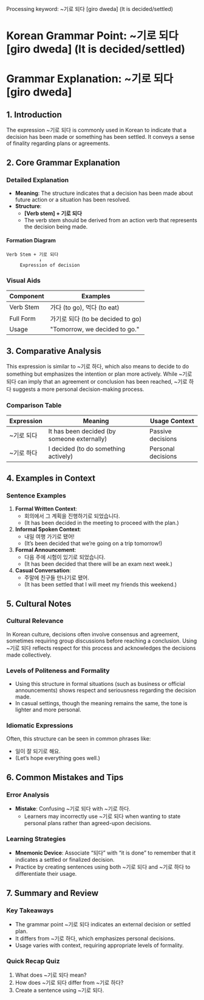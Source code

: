 Processing keyword: ~기로 되다 [giro dweda] (It is decided/settled)
# Korean Grammar Point: ~기로 되다 [giro dweda] (It is decided/settled)
# Grammar Explanation: ~기로 되다 [giro dweda]
## 1. Introduction
The expression ~기로 되다 is commonly used in Korean to indicate that a decision has been made or something has been settled. It conveys a sense of finality regarding plans or agreements.
## 2. Core Grammar Explanation
### Detailed Explanation
- **Meaning**: The structure indicates that a decision has been made about future action or a situation has been resolved.
- **Structure**: 
  - **[Verb stem] + 기로 되다**
  - The verb stem should be derived from an action verb that represents the decision being made.
#### Formation Diagram
```
Verb Stem + 기로 되다 
            ↓
     Expression of decision
```
### Visual Aids
| Component    | Examples                       |
|--------------|--------------------------------|
| Verb Stem    | 가다 (to go), 먹다 (to eat)    |
| Full Form    | 가기로 되다 (to be decided to go) |
| Usage        | "Tomorrow, we decided to go."  |
## 3. Comparative Analysis
This expression is similar to ~기로 하다, which also means to decide to do something but emphasizes the intention or plan more actively. While ~기로 되다 can imply that an agreement or conclusion has been reached, ~기로 하다 suggests a more personal decision-making process.
### Comparison Table
| Expression      | Meaning                                             | Usage Context       |
|------------------|----------------------------------------------------|---------------------|
| ~기로 되다       | It has been decided (by someone externally)        | Passive decisions    |
| ~기로 하다       | I decided (to do something actively)               | Personal decisions   |
## 4. Examples in Context
### Sentence Examples
1. **Formal Written Context**:
   - 회의에서 그 계획을 진행하기로 되었습니다.
   - (It has been decided in the meeting to proceed with the plan.)
2. **Informal Spoken Context**:
   - 내일 여행 가기로 됐어!
   - (It’s been decided that we’re going on a trip tomorrow!)
3. **Formal Announcement**:
   - 다음 주에 시험이 있기로 되었습니다.
   - (It has been decided that there will be an exam next week.)
4. **Casual Conversation**:
   - 주말에 친구들 만나기로 됐어.
   - (It has been settled that I will meet my friends this weekend.)
## 5. Cultural Notes
### Cultural Relevance
In Korean culture, decisions often involve consensus and agreement, sometimes requiring group discussions before reaching a conclusion. Using ~기로 되다 reflects respect for this process and acknowledges the decisions made collectively.
### Levels of Politeness and Formality
- Using this structure in formal situations (such as business or official announcements) shows respect and seriousness regarding the decision made.
- In casual settings, though the meaning remains the same, the tone is lighter and more personal.
### Idiomatic Expressions
Often, this structure can be seen in common phrases like:
- 일이 잘 되기로 해요.
- (Let’s hope everything goes well.)
## 6. Common Mistakes and Tips
### Error Analysis
- **Mistake**: Confusing ~기로 되다 with ~기로 하다. 
  - Learners may incorrectly use ~기로 되다 when wanting to state personal plans rather than agreed-upon decisions. 
### Learning Strategies
- **Mnemonic Device**: Associate “되다” with “it is done” to remember that it indicates a settled or finalized decision.
- Practice by creating sentences using both ~기로 되다 and ~기로 하다 to differentiate their usage.
## 7. Summary and Review
### Key Takeaways
- The grammar point ~기로 되다 indicates an external decision or settled plan.
- It differs from ~기로 하다, which emphasizes personal decisions.
- Usage varies with context, requiring appropriate levels of formality.
### Quick Recap Quiz
1. What does ~기로 되다 mean?
2. How does ~기로 되다 differ from ~기로 하다?
3. Create a sentence using ~기로 되다.
